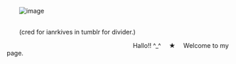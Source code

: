   ![image](https://github.com/user-attachments/assets/b41c67b6-d125-409a-8654-168c3f8f14f7)

                                      (cred for ianrkives in tumblr for divider.)




                            Hallo!! ^_^  ★  Welcome to my page.



       
